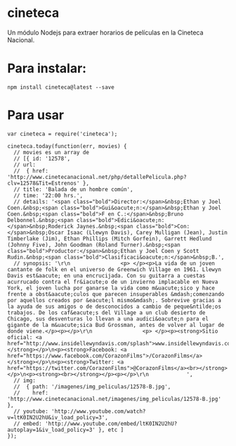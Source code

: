 cineteca
========

Un módulo Nodejs para extraer horarios de películas en la Cineteca Nacional.

# Para instalar:

    npm install cineteca@latest --save
    
    
# Para usar

    var cineteca = require('cineteca');
    
    cineteca.today(function(err, movies) {
      // movies es un array de 
      // [{ id: '12578',
      // url:
      //  { href: 'http://www.cinetecanacional.net/php/detallePelicula.php?clv=12578&Tit=Estrenos' },
      // title: 'Balada de un hombre común',
      // time: '22:00 hrs.',
      // details: '<span class="bold">Director:</span>&nbsp;Ethan y Joel Coen.&nbsp;<span class="bold">Gui&oacute;n:</span>&nbsp;Ethan y Joel Coen.&nbsp;<span class="bold">F en C.:</span>&nbsp;Bruno Delbonnel.&nbsp;<span class="bold">Edici&oacute;n:</span>&nbsp;Roderick Jaynes.&nbsp;<span class="bold">Con:</span>&nbsp;Oscar Isaac (Llewyn Davis), Carey Mulligan (Jean), Justin Timberlake (Jim), Ethan Phillips (Mitch Gorfein), Garrett Hedlund (Johnny Five), John Goodman (Roland Turner).&nbsp;<span class="bold">Productor:</span>&nbsp;Ethan y Joel Coen y Scott Rudin.&nbsp;<span class="bold">Clasificaci&oacute;n:</span>&nbsp;B.',
      // synopsis: '\r\n                <p> </p><p>La vida de un joven cantante de folk en el universo de Greenwich Village en 1961. Llewyn Davis est&aacute; en una encrucijada. Con su guitarra a cuestas acurrucado contra el fr&iacute;o de un invierno implacable en Nueva York, el joven lucha por ganarse la vida como m&uacute;sico y hace frente a obst&aacute;culos que parecen insuperables &mdash;comenzando por aquellos creados por &eacute;l mismo&mdash;. Sobrevive gracias a la ayuda de sus amigos o de desconocidos a cambio de peque&ntilde;os trabajos. De los caf&eacute;s del Village a un club desierto de Chicago, sus desventuras lo llevan a una audici&oacute;n para el gigante de la m&uacute;sica Bud Grossman, antes de volver al lugar de donde viene.</p><p></p>\r\n                <p> </p><p><strong>Sitio oficial: <a href="http://www.insidellewyndavis.com/splash">www.insidellewyndavis.com</a></strong></p>\n<p><strong>Facebook: <a href="https://www.facebook.com/CorazonFilms">/CorazonFilms</a></strong></p>\n<p><strong>Twitter: <a href="https://twitter.com/CorazonFilms">@CorazonFilms</a><br></strong></p>\n<p><strong><br></strong></p><p></p>\r\n            ',
      // img:
      //  { path: '/imagenes/img_peliculas/12578-B.jpg',
      //    href: 'http://www.cinetecanacional.net/imagenes/img_peliculas/12578-B.jpg' },
      // youtube: 'http://www.youtube.com/watch?v=ltK0IN2U2hU&iv_load_policy=3',
      // embed: 'http://www.youtube.com/embed/ltK0IN2U2hU?autoplay=1&iv_load_policy=3' }, etc ]
    });
